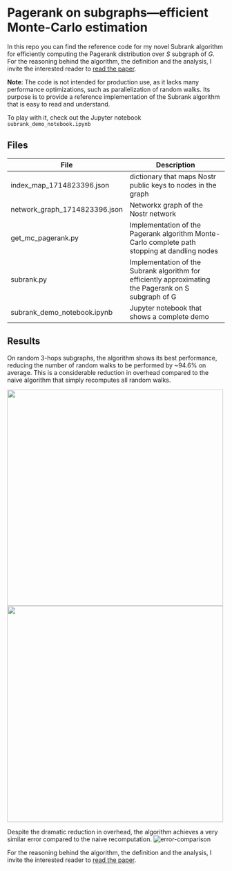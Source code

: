 # Pagerank on subgraphs—efficient Monte-Carlo estimation

In this repo you can find the reference code for my novel Subrank algorithm for efficiently computing the Pagerank distribution over $S$ subgraph of $G$.
For the reasoning behind the algorithm, the definition and the analysis, I invite the interested reader to [read the paper](https://pippellia.com/pippellia/Social+Graph/Pagerank+on+subgraphs%E2%80%94efficient+Monte-Carlo+estimation).

**Note**: The code is not intended for production use, as it lacks many performance optimizations, such as parallelization of random walks. Its purpose is to provide a reference implementation of the Subrank algorithm that is easy to read and understand.

To play with it, check out the Jupyter notebook `subrank_demo_notebook.ipynb`

## Files

| File  | Description |
| ------------- | ------------- |
| index_map_1714823396.json  | dictionary that maps Nostr public keys to nodes in the graph  |
| network_graph_1714823396.json  | Networkx graph of the Nostr network  |
| get_mc_pagerank.py | Implementation of the Pagerank algorithm Monte-Carlo complete path stopping at dandling nodes |
| subrank.py | Implementation of the Subrank algorithm for efficiently approximating the Pagerank on S subgraph of G |
| subrank_demo_notebook.ipynb | Jupyter notebook that shows a complete demo |

## Results

On random 3-hops subgraphs, the algorithm shows its best performance, reducing the number of random walks to be performed by ~94.6% on average. This is a considerable reduction in overhead compared to the naive algorithm that simply recomputes all random walks.

<p float="left">
  <img src="https://publish-01.obsidian.md/access/fd5a5849deab7856628935d9cba4ade8/Social%20Graph/Media/error-comparison-naive-approx-algos-3hops.png" width="500" />
  <img src="https://publish-01.obsidian.md/access/fd5a5849deab7856628935d9cba4ade8/Social%20Graph/Media/ratio-number-of-walks-comparison-naive-approx-algos-3hops.png" width="500" /> 
</p>

Despite the dramatic reduction in overhead, the algorithm achieves a very similar error compared to the naive recomputation.
![error-comparison](https://publish-01.obsidian.md/access/fd5a5849deab7856628935d9cba4ade8/Social%20Graph/Media/error-comparison-naive-approx-algos-3hops%201.png)

For the reasoning behind the algorithm, the definition and the analysis, I invite the interested reader to [read the paper](https://pippellia.com/pippellia/Social+Graph/Pagerank+on+subgraphs%E2%80%94efficient+Monte-Carlo+estimation).
